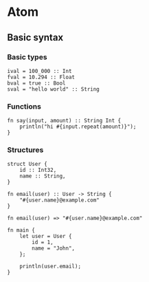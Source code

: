 # Atom

## Basic syntax

### Basic types

```atom
ival = 100_000 :: Int
fval = 10.294 :: Float
bval = true :: Bool
sval = "hello world" :: String
```

### Functions

```atom
fn say(input, amount) :: String Int {
    println("hi #{input.repeat(amount)}");
}
```

### Structures

```atom
struct User {
    id :: Int32,
    name :: String,
}

fn email(user) :: User -> String {
    "#{user.name}@example.com"
}

fn email(user) => "#{user.name}@example.com"

fn main {
    let user = User {
        id = 1,
        name = "John",
    };

    println(user.email);
}
```